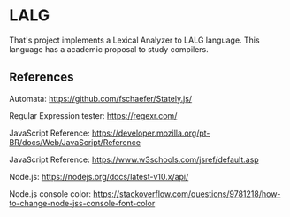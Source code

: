 # LALG

That's project implements a Lexical Analyzer to LALG language. This language has a academic proposal to study compilers.


## References

Automata: https://github.com/fschaefer/Stately.js/

Regular Expression tester: https://regexr.com/

JavaScript Reference: https://developer.mozilla.org/pt-BR/docs/Web/JavaScript/Reference

JavaScript Reference: https://www.w3schools.com/jsref/default.asp

Node.js: https://nodejs.org/docs/latest-v10.x/api/

Node.js console color: https://stackoverflow.com/questions/9781218/how-to-change-node-jss-console-font-color